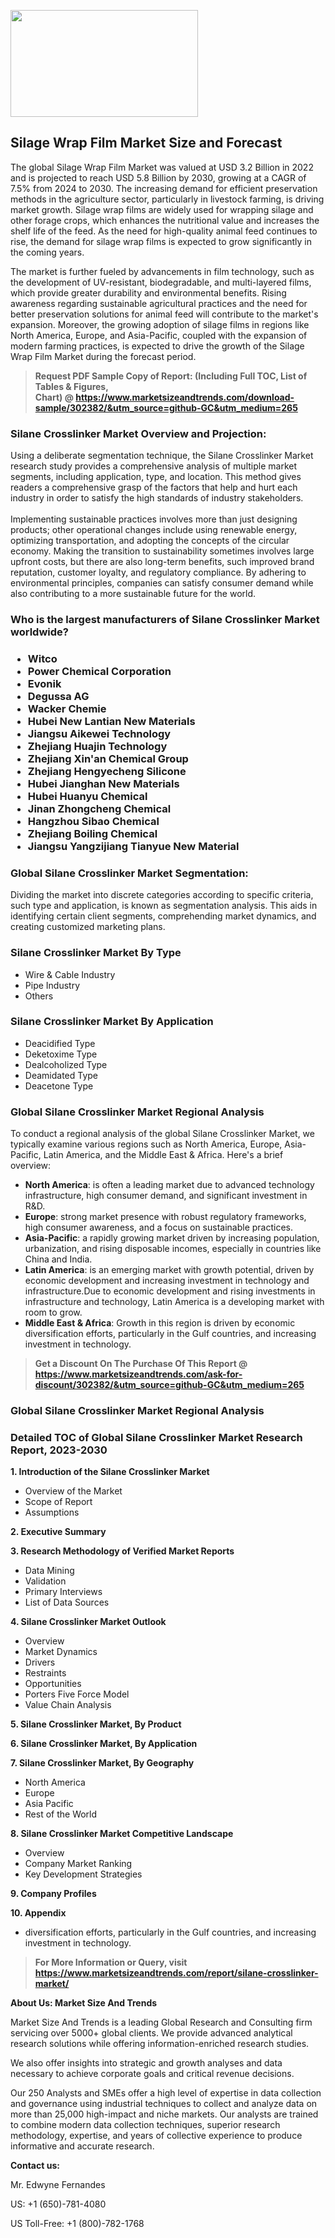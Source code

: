 <p><img class="alignnone size-medium wp-image-20088" src="https://ffe5etoiles.com/wp-content/uploads/2024/12/MST1-300x171.png" alt="" width="300" height="171" /></p><h2>Silage Wrap Film Market Size and Forecast</h2><p>The global Silage Wrap Film Market was valued at USD 3.2 Billion in 2022 and is projected to reach USD 5.8 Billion by 2030, growing at a CAGR of 7.5% from 2024 to 2030. The increasing demand for efficient preservation methods in the agriculture sector, particularly in livestock farming, is driving market growth. Silage wrap films are widely used for wrapping silage and other forage crops, which enhances the nutritional value and increases the shelf life of the feed. As the need for high-quality animal feed continues to rise, the demand for silage wrap films is expected to grow significantly in the coming years.</p><p>The market is further fueled by advancements in film technology, such as the development of UV-resistant, biodegradable, and multi-layered films, which provide greater durability and environmental benefits. Rising awareness regarding sustainable agricultural practices and the need for better preservation solutions for animal feed will contribute to the market's expansion. Moreover, the growing adoption of silage films in regions like North America, Europe, and Asia-Pacific, coupled with the expansion of modern farming practices, is expected to drive the growth of the Silage Wrap Film Market during the forecast period.</p></p><blockquote id="" class=""><strong>Request PDF Sample Copy of Report: (Including Full TOC, List of Tables &amp; Figures, Chart)&nbsp;@&nbsp;<strong><a href="https://www.marketsizeandtrends.com/download-sample/302382/&utm_source=github-GC&utm_medium=265" target="_blank">https://www.marketsizeandtrends.com/download-sample/302382/&utm_source=github-GC&utm_medium=265</a></strong></strong></blockquote><h3 id="" class="">Silane Crosslinker Market&nbsp;Overview and Projection:</h3><p id="" class="">Using a deliberate segmentation technique, the Silane Crosslinker Market research study provides a comprehensive analysis of multiple market segments, including application, type, and location. This method gives readers a comprehensive grasp of the factors that help and hurt each industry in order to satisfy the high standards of industry stakeholders. <br /> <br />Implementing sustainable practices involves more than just designing products; other operational changes include using renewable energy, optimizing transportation, and adopting the concepts of the circular economy. Making the transition to sustainability sometimes involves large upfront costs, but there are also long-term benefits, such improved brand reputation, customer loyalty, and regulatory compliance. By adhering to environmental principles, companies can satisfy consumer demand while also contributing to a more sustainable future for the world.</p><h3 id="" class="">Who is the largest manufacturers of&nbsp;Silane Crosslinker Market worldwide?</h3><h3 class=""><p><ul><li>Witco </li><li> Power Chemical Corporation </li><li> Evonik </li><li> Degussa AG </li><li> Wacker Chemie </li><li> Hubei New Lantian New Materials </li><li> Jiangsu Aikewei Technology </li><li> Zhejiang Huajin Technology </li><li> Zhejiang Xin'an Chemical Group </li><li> Zhejiang Hengyecheng Silicone </li><li> Hubei Jianghan New Materials </li><li> Hubei Huanyu Chemical </li><li> Jinan Zhongcheng Chemical </li><li> Hangzhou Sibao Chemical </li><li> Zhejiang Boiling Chemical </li><li> Jiangsu Yangzijiang Tianyue New Material</li></ul></p></h3><h3 id="" class="">Global&nbsp;Silane Crosslinker Market Segmentation:</h3><p id="" class="">Dividing the market into discrete categories according to specific criteria, such type and application, is known as segmentation analysis. This aids in identifying certain client segments, comprehending market dynamics, and creating customized marketing plans.</p><h3 id="" class="">Silane Crosslinker Market&nbsp;By Type</h3><p><p><ul><li>Wire & Cable Industry</li><li> Pipe Industry</li><li> Others</p></li></ul></p></p><h3 id="" class="">Silane Crosslinker Market&nbsp;By Application</h3><p class=""><p><ul><li>Deacidified Type</li><li> Deketoxime Type</li><li> Dealcoholized Type</li><li> Deamidated Type</li><li> Deacetone Type</li></ul></p></p><h3 id="" class="">Global Silane Crosslinker Market Regional Analysis</h3><p id="" class="">To conduct a regional analysis of the global Silane Crosslinker Market, we typically examine various regions such as North America, Europe, Asia-Pacific, Latin America, and the Middle East &amp; Africa. Here's a brief overview:</p><ul><li><strong>North America</strong>: is often a leading market due to advanced technology infrastructure, high consumer demand, and significant investment in R&amp;D.</li><li><strong>Europe</strong>: strong market presence with robust regulatory frameworks, high consumer awareness, and a focus on sustainable practices.</li><li><strong>Asia-Pacific</strong>: a rapidly growing market driven by increasing population, urbanization, and rising disposable incomes, especially in countries like China and India.</li><li><strong>Latin America</strong>: is an emerging market with growth potential, driven by economic development and increasing investment in technology and infrastructure.Due to economic development and rising investments in infrastructure and technology, Latin America is a developing market with room to grow.</li><li><strong>Middle East &amp; Africa</strong>: Growth in this region is driven by economic diversification efforts, particularly in the Gulf countries, and increasing investment in technology.</li></ul><blockquote id="" class=""><strong>Get a Discount On The Purchase Of This Report @ <strong><a href="https://www.marketsizeandtrends.com/ask-for-discount/302382/&utm_source=github-GC&utm_medium=265" target="_blank">https://www.marketsizeandtrends.com/ask-for-discount/302382/&utm_source=github-GC&utm_medium=265</a></strong></strong></blockquote><h3 id="" class="">Global Silane Crosslinker Market Regional Analysis</h3><h3 id="" class="">Detailed TOC of Global Silane Crosslinker Market Research Report, 2023-2030</h3><p id="" class=""><strong>1. Introduction of the Silane Crosslinker Market</strong></p><ul><li>Overview of the Market</li><li>Scope of Report</li><li>Assumptions</li></ul><p id="" class=""><strong>2. Executive Summary</strong></p><p id="" class=""><strong>3. Research Methodology of Verified Market Reports</strong></p><ul><li>Data Mining</li><li>Validation</li><li>Primary Interviews</li><li>List of Data Sources</li></ul><p id="" class=""><strong>4. Silane Crosslinker Market Outlook</strong></p><ul><li>Overview</li><li>Market Dynamics</li><li>Drivers</li><li>Restraints</li><li>Opportunities</li><li>Porters Five Force Model</li><li>Value Chain Analysis</li></ul><p id="" class=""><strong>5. Silane Crosslinker Market, By Product</strong></p><p id="" class=""><strong>6. Silane Crosslinker Market, By Application</strong></p><p id="" class=""><strong>7. Silane Crosslinker Market, By Geography</strong></p><ul><li>North America</li><li>Europe</li><li>Asia Pacific</li><li>Rest of the World</li></ul><p id="" class=""><strong>8. Silane Crosslinker Market Competitive Landscape</strong></p><ul><li>Overview</li><li>Company Market Ranking</li><li>Key Development Strategies</li></ul><p id="" class=""><strong>9. Company Profiles</strong></p><p id="" class=""><strong>10. Appendix</strong></p><ul><li>diversification efforts, particularly in the Gulf countries, and increasing investment in technology.</li></ul><blockquote id="" class=""><strong>For More Information or Query, visit <strong><strong><a href="https://www.marketsizeandtrends.com/report/silane-crosslinker-market/" target="_blank">https://www.marketsizeandtrends.com/report/silane-crosslinker-market/</a></strong></strong></strong></blockquote><p id="" class=""><strong>About Us: Market Size And Trends</strong></p><p id="" class="">Market Size And Trends is a leading Global Research and Consulting firm servicing over 5000+ global clients. We provide advanced analytical research solutions while offering information-enriched research studies.</p><p id="" class="">We also offer insights into strategic and growth analyses and data necessary to achieve corporate goals and critical revenue decisions.</p><p id="" class="">Our 250 Analysts and SMEs offer a high level of expertise in data collection and governance using industrial techniques to collect and analyze data on more than 25,000 high-impact and niche markets. Our analysts are trained to combine modern data collection techniques, superior research methodology, expertise, and years of collective experience to produce informative and accurate research.</p><p id="" class=""><strong>Contact us:</strong></p><p id="" class="">Mr. Edwyne Fernandes</p><p id="" class="">US: +1 (650)-781-4080</p><p id="" class="">US Toll-Free: +1 (800)-782-1768</p>

